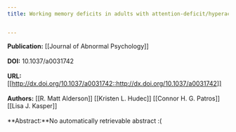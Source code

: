 ```yaml
---
title: Working memory deficits in adults with attention-deficit/hyperactivity disorder (ADHD)&#58; An examination of central executive and storage/rehearsal processes.


---
```


**Publication:** [[Journal of Abnormal Psychology]]<br><br>**DOI:** 10.1037/a0031742                                                 
<br>**URL:**[[http://dx.doi.org/10.1037/a0031742::http://dx.doi.org/10.1037/a0031742]]<br><br>**Authors:** [[R. Matt Alderson]] [[Kristen L. Hudec]] [[Connor H. G. Patros]] [[Lisa J. Kasper]] <br><br>**Abstract:**No automatically retrievable abstract :(

